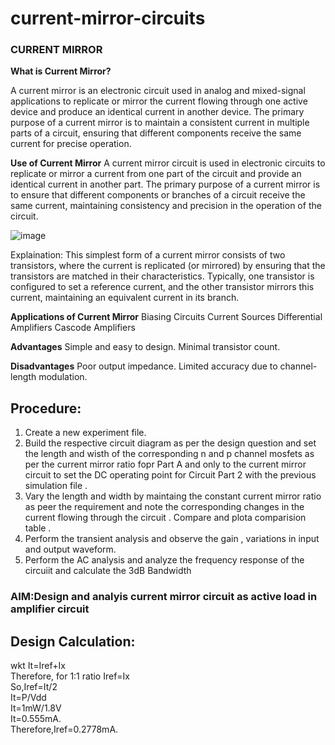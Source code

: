 # current-mirror-circuits
### **CURRENT MIRROR**
**What is Current Mirror?**

A current mirror is an electronic circuit used in analog and mixed-signal applications to replicate or mirror the current flowing through one active device and produce an identical current in another device. The primary purpose of a current mirror is to maintain a consistent current in multiple parts of a circuit, ensuring that different components receive the same current for precise operation.

**Use of Current Mirror**
A current mirror circuit is used in electronic circuits to replicate or mirror a current from one part of the circuit and provide an identical current in another part. The primary purpose of a current mirror is to ensure that different components or branches of a circuit receive the same current, maintaining consistency and precision in the operation of the circuit.


![image](https://github.com/user-attachments/assets/59fc7f4d-74b0-4257-aa40-af025154484a)

Explaination: This simplest form of a current mirror consists of two transistors, where the current is replicated (or mirrored) by ensuring that the transistors are matched in their characteristics. Typically, one transistor is configured to set a reference current, and the other transistor mirrors this current, maintaining an equivalent current in its branch.

**Applications of Current Mirror**
Biasing Circuits
Current Sources
Differential Amplifiers
Cascode Amplifiers

**Advantages**
Simple and easy to design.
Minimal transistor count.

**Disadvantages**
Poor output impedance.
Limited accuracy due to channel-length modulation.
## Procedure:
1. Create a new experiment file.
2. Build the respective circuit diagram as per the design question and set the length and wisth of the corresponding n and p channel mosfets as per the current mirror ratio fopr Part A and only to the current mirror circuit to set the DC operating point for Circuit Part 2 with the previous simulation file .
3. Vary the length and width by maintaing the constant current mirror ratio as peer the requirement and note the corresponding changes in the current flowing through the circuit . Compare and plota comparision table .
4. Perform the transient analysis and observe the gain , variations in input and output waveform.
5. Perform the AC analysis and analyze the frequency response of the circuiit and calculate the 3dB Bandwidth

### **AIM:Design and analyis current mirror circuit as active load in amplifier circuit**
## Design Calculation:
wkt It=Iref+Ix\
Therefore, for 1:1 ratio Iref=Ix\
So,Iref=It/2\
It=P/Vdd\
It=1mW/1.8V\
It=0.555mA.\
Therefore,Iref=0.2778mA.
